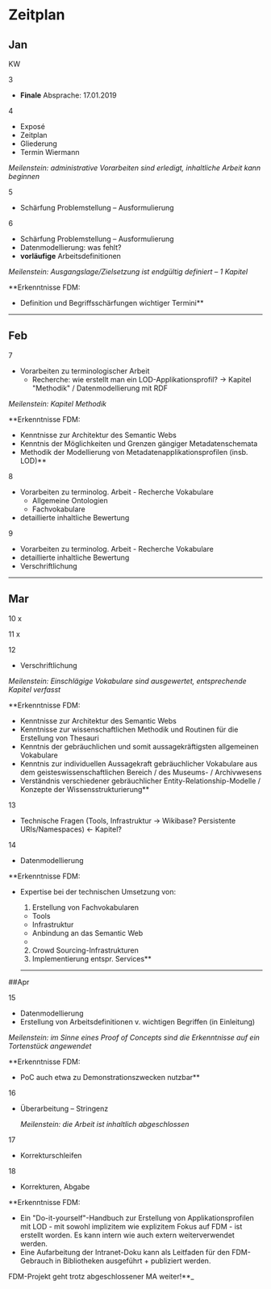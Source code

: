 # Zeitplan

## Jan

KW

3
  * **Finale** Absprache: 17.01.2019

4
  * Exposé
  * Zeitplan
  * Gliederung
  * Termin Wiermann

  *Meilenstein: administrative Vorarbeiten sind erledigt, inhaltliche Arbeit kann beginnen*

5
  * Schärfung Problemstellung – Ausformulierung

6
  * Schärfung Problemstellung – Ausformulierung
  * Datenmodellierung: was fehlt?
  * **vorläufige** Arbeitsdefinitionen

  *Meilenstein: Ausgangslage/Zielsetzung ist endgültig definiert – 1 Kapitel*

**Erkenntnisse FDM:
* Definition und Begriffsschärfungen wichtiger Termini**

---

## Feb

7
  * Vorarbeiten zu terminologischer Arbeit
    * Recherche: wie erstellt man ein LOD-Applikationsprofil? -> Kapitel "Methodik" / Datenmodellierung mit RDF

  *Meilenstein: Kapitel Methodik*

**Erkenntnisse FDM:
* Kenntnisse zur Architektur des Semantic Webs
* Kenntnis der Möglichkeiten und Grenzen gängiger Metadatenschemata
* Methodik der Modellierung von Metadatenapplikationsprofilen (insb. LOD)**

8
  * Vorarbeiten zu terminolog. Arbeit - Recherche Vokabulare
    * Allgemeine Ontologien
    * Fachvokabulare
  * detaillierte inhaltliche Bewertung

9
  * Vorarbeiten zu terminolog. Arbeit - Recherche Vokabulare
  * detaillierte inhaltliche Bewertung
  * Verschriftlichung

  ---

## Mar

10 x

11 x

12
  * Verschriftlichung

  *Meilenstein: Einschlägige Vokabulare sind ausgewertet, entsprechende Kapitel verfasst*

**Erkenntnisse FDM:
* Kenntnisse zur Architektur des Semantic Webs
* Kenntnisse zur wissenschaftlichen Methodik und Routinen für die Erstellung von Thesauri
* Kenntnis der gebräuchlichen und somit aussagekräftigsten allgemeinen Vokabulare
* Kenntnis zur individuellen Aussagekraft gebräuchlicher Vokabulare aus dem geisteswissenschaftlichen Bereich / des Museums- / Archivwesens
* Verständnis verschiedener gebräuchlicher Entity-Relationship-Modelle / Konzepte der Wissensstrukturierung**

13
  * Technische Fragen (Tools, Infrastruktur -> Wikibase? Persistente URIs/Namespaces) <- Kapitel?

14
  * Datenmodellierung

**Erkenntnisse FDM:

* Expertise bei der technischen Umsetzung von:
  1. Erstellung von Fachvokabularen
    - Tools
    - Infrastruktur
    - Anbindung an das Semantic Web
    -
  2. Crowd Sourcing-Infrastrukturen
  3. Implementierung entspr. Services**

  ---

##Apr

15
  * Datenmodellierung
  * Erstellung von Arbeitsdefinitionen v. wichtigen Begriffen (in Einleitung)

  *Meilenstein: im Sinne eines Proof of Concepts sind die Erkenntnisse auf ein Tortenstück angewendet*

**Erkenntnisse FDM:
* PoC auch etwa zu Demonstrationszwecken nutzbar**

16
* Überarbeitung – Stringenz

  *Meilenstein: die Arbeit ist inhaltlich abgeschlossen*

17
  * Korrekturschleifen

18
  * Korrekturen, Abgabe

**Erkenntnisse FDM:
* Ein "Do-it-yourself"-Handbuch zur Erstellung von Applikationsprofilen mit LOD - mit sowohl implizitem wie explizitem Fokus auf FDM - ist erstellt worden. Es kann intern wie auch extern weiterverwendet werden.
* Eine Aufarbeitung der Intranet-Doku kann als Leitfaden für den FDM-Gebrauch in Bibliotheken ausgeführt + publiziert werden.

FDM-Projekt geht trotz abgeschlossener MA weiter!**_
